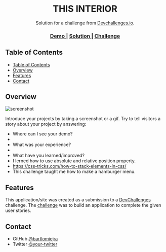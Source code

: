 <!-- Please update value in the {}  -->

<h1 align="center">THIS INTERIOR</h1>

<div align="center">
   Solution for a challenge from  <a href="http://devchallenges.io" target="_blank">Devchallenges.io</a>.
</div>

<div align="center">
  <h3>
    <a href="(https://bartlomiejra.github.io/Weekly-WebDev-Challenge/interiorConsultant/)">
      Demo
    </a>
    <span> | </span>
    <a href="(https://github.com/bartlomiejra/Weekly-WebDev-Challenge/tree/master/interiorConsultant)">
      Solution
    </a>
    <span> | </span>
    <a href="https://devchallenges.io/challenges/Jymh2b2FyebRTUljkNcb">
      Challenge
    </a>
  </h3>
</div>

<!-- TABLE OF CONTENTS -->

## Table of Contents

- [Table of Contents](#table-of-contents)
- [Overview](#overview)
- [Features](#features)
- [Contact](#contact)

<!-- OVERVIEW -->

## Overview

![screenshot](https://user-images.githubusercontent.com/16707738/92399059-5716eb00-f132-11ea-8b14-bcacdc8ec97b.png)

Introduce your projects by taking a screenshot or a gif. Try to tell visitors a story about your project by answering:

- Where can I see your demo?
- 
- What was your experience?
- 
- What have you learned/improved?
- I lerned how to use absolute and relative position property.
- https://css-tricks.com/how-to-stack-elements-in-css/
- This challenge taught me how to make a hamburger menu.



## Features

<!-- List the features of your application or follow the template. Don't share the figma file here :) -->

This application/site was created as a submission to a [DevChallenges](https://devchallenges.io/challenges) challenge. The [challenge](https://devchallenges.io/challenges/Jymh2b2FyebRTUljkNcb) was to build an application to complete the given user stories.


## Contact
- GitHub [@bartlomiejra](https://{github.com/bartlomiejra})
- Twitter [@your-twitter](https://{twitter.com/rachanski_b})
